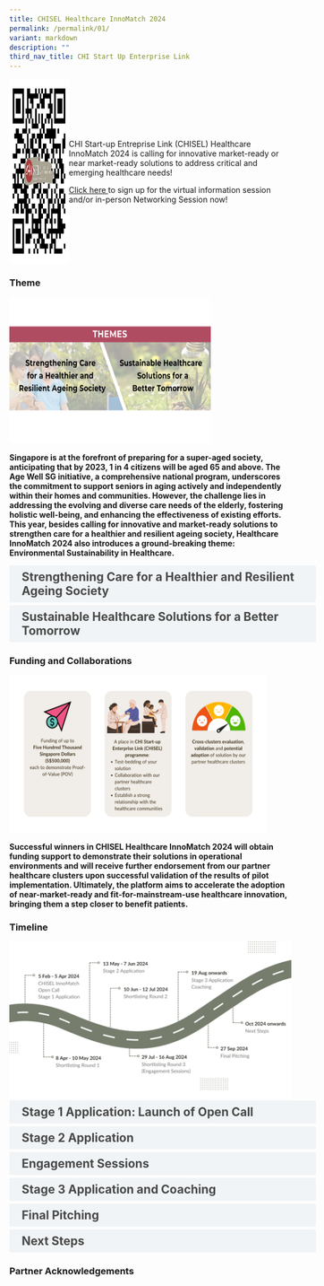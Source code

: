 ```yaml
---
title: CHISEL Healthcare InnoMatch 2024
permalink: /permalink/01/
variant: markdown
description: ""
third_nav_title: CHI Start Up Enterprise Link
---
```

<div>
  <div style="display: flex; justify-content: center;" class="row">
    <div style="display: flex; align-items: center;    margin-left: auto; margin-right: auto;" class="col">
      <div style="height: 100%; display: flex; flex-direction: column; justify-content: space-between; align-items: center;    margin-left: auto; margin-right: auto;">
        <img alt="QR" style="width: 330px; height: 330px;margin-left: auto;margin-right: auto;" src="/images/CHISEL/QR_Code_CHISEL_InnoMatch_2024_Info___Networking_Session_RSVP.png">
        <div class="header">
          <b></b>
        </div>
      </div>
    </div>
   <div class="col">
      <div style="align-self: center; justify-content: center;" class="header">
        <p style="text-align: center; padding: 40px 0;"></p><p>CHI Start-up Entreprise Link (CHISEL) Healthcare InnoMatch 2024 is calling for innovative market-ready or near market-ready solutions to address critical and emerging healthcare needs!</p><p><a href="https://for.sg/chisel2024rsvp">Click here </a>to sign up for the virtual information session and/or in-person Networking Session now!</p><b></b><p></p><b>
      </b></div><b>
    </b></div><b>
  </b></div><b>
</b></div><b>

<h5> </h5>

<h3> Theme </h3>

<img alt="theme" style="width: 360px; height: 260px;margin-left: auto;margin-right: auto;" src="/images/CHISEL/2024_Theme.png">

<p> Singapore is at the forefront of preparing for a super-aged society, anticipating that by 2023, 1 in 4 citizens will be aged 65 and above. The Age Well SG initiative, a comprehensive national program, underscores the commitment to support seniors in aging actively and independently within their homes and communities. However, the challenge lies in addressing the evolving and diverse care needs of the elderly, fostering holistic well-being, and enhancing the effectiveness of existing efforts. This year, besides calling for innovative and market-ready solutions to strengthen care for a healthier and resilient ageing society, Healthcare InnoMatch 2024 also introduces a ground-breaking theme: Environmental Sustainability in Healthcare.</p>
	
<!--REQUIRED CODE must copy for accordion to work. the "design of the accordion box and content is in this code as well. if wanna edit/change the accordion design can use this website https://www.w3schools.com/w3css/w3css_accordions.asp./\-->
<style>
.button {
  background-color: white;
  cursor: pointer;
  padding: 5px;
  width: 100%;
  border: none;
  text-align: left;
  outline: none;
  font-size: 20px;
  transition: 0.4s;
}

.panel {
  padding: 0 18px;
  display: none;
  background-color: white;
  overflow: hidden;
}

img {
  width: 150px;
  height: 180px;
}

.active,
.button:hover {
  background-color: white;
}

input {
  display: none;
}

label {
  position: relative;
  display: block;
  padding: 8px 22px;
  margin: 0 0 5px 0;
  cursor: pointer;
  background: #F0F4F6;
  border-radius: 3px;
  width: 100%;
  color: #484848;
  transition: height 0.4s;
  font-size: 1.5em;
}

label:hover {
  background: #BD2D37;
  color: #FFF;
}

.accordion-content {
  padding: 10px 0px 30px 30px;
  margin: 0 0 1px 0;
  border-radius: 3px;
	font-size: 1.25em;
	line-height: 2.2rem;
}

input + label::before {
  content: url("https://d33wubrfki0l68.cloudfront.net/2726d99e678e7823e23532634fdd6e83dfe96a99/c39dd/images/chevron-down.svg");
  font-weight: 400;
  font-size: 1.25em;
  line-height: 1.1rem;
  padding: 0;
  position: absolute;
  right: 0.5rem;
  top: 50%;
  transform: translateY(-50%);
  transition: transform 0.4s ease-in-out;
}

input:checked + label::before {
  content: url("https://d33wubrfki0l68.cloudfront.net/7468164d2fc2ad4fdea648e6cf2de622c2f70892/1819b/images/chevron-up.svg");
  transform: translateY(-50%) rotateZ(180deg);
}

input + label + .accordion-content {
  display: none;
}

input:checked + label + .accordion-content {
  display: block;
}

</style>
<!--END OF REQUIRED CODE.\-->


<!--ENTIRE ACCORDION CODE-->

<div class="container">
<!--ONE BOX. Must match the <label> code with the id code -->
<div>
	<input id="title1" type="checkbox"><label for="title1">Strengthening Care for a Healthier and Resilient Ageing Society</label>
	<div class="accordion-content">
		<div class="para"><u>Problem Statement:</u>
<p>How might disruptive innovations enhance existing efforts, bridge critical gaps and fulfil unmet needs in the <b>holistic care</b> of the elderly and young seniors, so as to create <b>sustainable</b> (business model and environment perspective) <b>and personalised care models</b>?</p>
		<p>We are seeking scalable, end-to-end and sustainable (business model and environment perspective) solutions to promote personalised medical intervention, self-care, and right-sited care. This may include solutions such as:
			</p><ul>
				<li>Point of Care testing (i.e. diagnostic) solutions to transform disease diagnosis and support clinical decision to develop timely personalised care plans and/or treatments based on individuals’ risk profiles.</li>
				<li>Digital innovations and Artificial Intelligence (AI) enhanced solutions that help to better predict, prevent and manage chronic diseases.</li>
				<li>Wearables and sensors to bring supportive care closer to home, empowering individuals to self-manage their health status and receive personalised health and lifestyle coaching. This may pertain to eating healthily, increasing physical activities, taking their medications and routinely going for medical check-ups.</li>
				
</ul></div>
</div>
<!--ONE BOX END-->
<!--2ND BOX-->
<input id="title2" type="checkbox"><label for="title2">Sustainable Healthcare Solutions for a Better Tomorrow</label>
	<div class="accordion-content">
		<div class="para"><u>Problem Statement:</u>
			<p> How might we pioneer a transformative shift in the <b>hospitals' management</b> of <b>healthcare waste, materials and energy</b> to minimise our environmental impact, without sacrificing quality and safety in patient care?</p>
<p>Your solution and proposal outcomes should be backed by clinical evidence and data. It should also aim to bring about better patient health outcomes, value and cost-effectiveness for patients, families, hospitals, and the overall healthcare systems. The environmental benefits of the innovation should be quantified. A key outcome is decarbonisation, which should be quantified in carbon dioxide equivalents or CO2e. </p>
		<p>Submit your proposal today and contribute to extending our healing touch not only to patients but also to the delicate ecosystem we collectively call home. Together, let's forge a path towards healthcare sustainability.</p>
</div>
</div>
<!--2ND BOX END-->
</div>
<!--ACCORDION END--></div>

<h3> Funding and Collaborations </h3>
	
<img style="width: 460px; height: 280px;margin-left: auto;margin-right: auto;" alt="Funding and Opportunities" src="/images/CHISEL/Funding_and_Collaborations_2024.png">
	
<p>Successful winners in CHISEL Healthcare InnoMatch 2024 will obtain funding support to demonstrate their solutions in operational environments and will receive further endorsement from our partner healthcare clusters upon successful validation of the results of pilot implementation. Ultimately, the platform aims to accelerate the adoption of near-market-ready and fit-for-mainstream-use healthcare innovation, bringing them a step closer to benefit patients.</p>
	
<h3> Timeline </h3>

<img style="width: 600px; height: 280px;margin-left: auto;margin-right: auto;" alt="Funding and Opportunities" src="/images/CHISEL/2024_Timeline.png">

<!--ENTIRE ACCORDION CODE-->

<div class="container">
<!--ONE BOX. Must match the <label> code with the id code -->
<div>
	<input id="title3" type="checkbox"><label for="title3">Stage 1 Application: Launch of Open Call</label>
	<div class="accordion-content">
	<div class="para">Test Test Test
</div>
</div>
<!--ONE BOX END-->
<!--2ND BOX-->
<input id="title4" type="checkbox"><label for="title4">Stage 2 Application</label>
	<div class="accordion-content">
	<div class="para">Test Test Test
</div>
</div>
<!--2ND BOX END-->
	<!--3RD BOX-->
<input id="title5" type="checkbox"><label for="title5">Engagement Sessions</label>
	<div class="accordion-content">
	<div class="para">Test Test Test
</div>
</div>
<!--3RD BOX END-->
	<!--4TH BOX-->
<input id="title6" type="checkbox"><label for="title6">Stage 3 Application and Coaching</label>
	<div class="accordion-content">
	<div class="para">Test Test Test
</div>
</div>
<!--4TH BOX END-->
		<!--5TH BOX-->
<input id="title7" type="checkbox"><label for="title7">Final Pitching</label>
	<div class="accordion-content">
	<div class="para">Test Test Test
</div>
</div>
<!--5TH BOX END-->
	<!--6TH BOX-->
<input id="title8" type="checkbox"><label for="title8">Next Steps</label>
	<div class="accordion-content">
	<div class="para">Test Test Test
</div>
</div>
<!--6TH BOX END-->
</div>
<!--ACCORDION END--></div>
					

<h3> Partner Acknowledgements </h3>



				
</b>